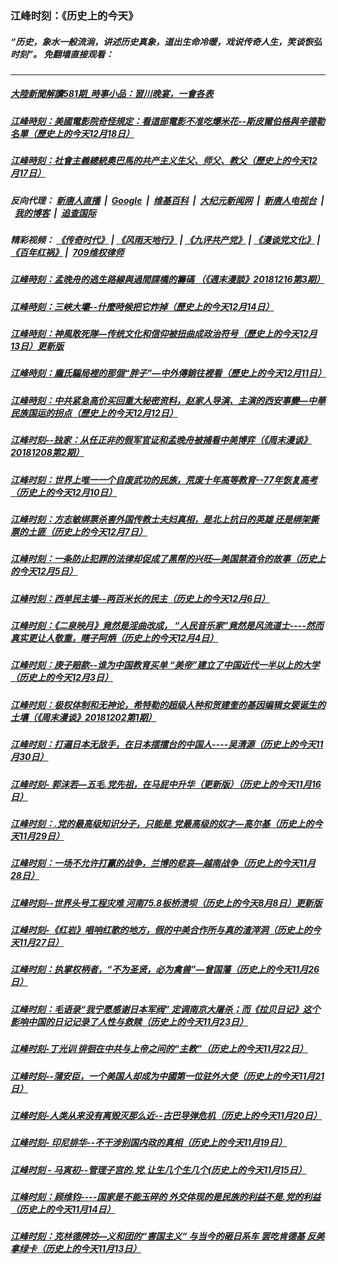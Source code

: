 ### 江峰时刻：《历史上的今天》
##### “历史，象水一般流淌，讲述历史真象，道出生命冷暖，戏说传奇人生，笑谈恢弘时刻”。 免翻墙直接观看：

---

##### <a href='http://45.63.88.179/today-in-history/link.121817._IyPfO7ESho.mp4.html'>大陸新聞解讀581期_時事小品：習川晚宴，一會各表</a>
##### <a href='http://45.63.88.179/today-in-history/link.121817.djkZXhAlpUU.mp4.html'>江峰時刻：美國電影院奇怪規定：看這部電影不准吃爆米花--斯皮爾伯格與辛德勒名單（歷史上的今天12月18日）</a>
##### <a href='http://45.63.88.179/today-in-history/link.121817.itaOr-JtOrc.mp4.html'>江峰時刻：社會主義總統奧巴馬的共产主义生父、师父、教父（歷史上的今天12月17日）</a>
##### 反向代理： [新唐人直播](http://45.63.88.179) &nbsp;|&nbsp; [Google](http://45.63.88.179:8888/search?q=425事件) &nbsp;|&nbsp; [维基百科](http://45.63.88.179:8100/wiki/喬高-麥塔斯調查報告) &nbsp;|&nbsp; [大纪元新闻网](http://45.63.88.179:10080) &nbsp;|&nbsp; [新唐人电视台](http://45.63.88.179:8000) &nbsp;|&nbsp; [我的博客](http://45.63.88.179:10000/) &nbsp;|&nbsp; [追查国际](http://45.63.88.179:10010)
##### 精彩视频： [《传奇时代》](http://45.63.88.179:10000/videos/legend/) | [《风雨天地行》](http://45.63.88.179:10000/videos/fytdx/) | [《九评共产党》](http://45.63.88.179:10000/videos/jiuping/) | [《漫谈党文化》](http://45.63.88.179:10000/videos/mtdwh/) | [《百年红祸》](http://45.63.88.179:10000/videos/bnhh) |&nbsp; [709维权律师](http://45.63.88.179:10000/videos/709/)
##### <a href='http://45.63.88.179/today-in-history/link.121817.zcNnLEzrtvM.mp4.html'>江峰時刻：孟晚舟的逃生路線與過間諜橋的籌碼 （《週末漫談》20181216第3期）</a>
##### <a href='http://45.63.88.179/today-in-history/link.121817.suRggjjijhI.mp4.html'>江峰時刻：三峽大壩--什麼時候把它炸掉（歷史上的今天12月14日）</a>
##### <a href='http://45.63.88.179/today-in-history/link.121817.kWQGRBSVNoI.mp4.html'>江峰時刻：神風敢死隊—传统文化和信仰被扭曲成政治符号（歷史上的今天12月13日）更新版</a>
##### <a href='http://45.63.88.179/today-in-history/link.121817.6SpptfqDb6s.mp4.html'>江峰時刻：龐氏騙局裡的那個“胖子”—中外傳銷往裡看（歷史上的今天12月11日）</a>
##### <a href='http://45.63.88.179/today-in-history/link.121817.tVVoJ4GmKa4.mp4.html'>江峰時刻：中共紧急高价买回重大秘密资料，赵家人导演、主演的西安事變—中華民族国运的拐点（歷史上的今天12月12日）</a>
##### <a href='http://45.63.88.179/today-in-history/link.121817.vaMnh7KErnE.mp4.html'>江峰时刻--独家：从任正非的假军官证和孟晚舟被捕看中美博弈（《周末漫谈》20181208第2期）</a>
##### <a href='http://45.63.88.179/today-in-history/link.121817.or356cCdUkA.mp4.html'>江峰时刻：世界上唯一一个自废武功的民族，荒废十年高等教育--77年恢复高考（历史上的今天12月10日）</a>
##### <a href='http://45.63.88.179/today-in-history/link.121817.pJCwxDjU3r8.mp4.html'>江峰时刻：方志敏绑票杀害外国传教士夫妇真相，是北上抗日的英雄 还是绑架撕票的土匪（历史上的今天12月7日）</a>
##### <a href='http://45.63.88.179/today-in-history/link.121817.19e6M7HncuI.mp4.html'>江峰时刻：一条防止犯罪的法律却促成了黑帮的兴旺—美国禁酒令的故事（历史上的今天12月5日）</a>
##### <a href='http://45.63.88.179/today-in-history/link.121817.Nd2uEes4IcY.mp4.html'>江峰时刻：西单民主墙--两百米长的民主（历史上的今天12月6日）</a>
##### <a href='http://45.63.88.179/today-in-history/link.121817.Jn1INKkZVOs.mp4.html'>江峰时刻：《二泉映月》竟然是淫曲改成， “人民音乐家”竟然是风流道士----然而真实更让人敬重，瞎子阿炳（历史上的今天12月4日）</a>
##### <a href='http://45.63.88.179/today-in-history/link.121817.zQBwBb_7QQw.mp4.html'>江峰时刻：庚子赔款--谁为中国教育买单 “美帝”建立了中国近代一半以上的大学（历史上的今天12月3日）</a>
##### <a href='http://45.63.88.179/today-in-history/link.121817.tulVpGxjclQ.mp4.html'>江峰时刻：极权体制和无神论，希特勒的超级人种和贺建奎的基因编辑女婴诞生的土壤（《周末漫谈》20181202第1期）</a>
##### <a href='http://45.63.88.179/today-in-history/link.121817.OmbfR5yOW7w.mp4.html'>江峰时刻：打遍日本无敌手，在日本摆擂台的中国人----吴清源（历史上的今天11月30日）</a>
##### <a href='http://45.63.88.179/today-in-history/link.121817.gDaf0eGjyw4.mp4.html'>江峰时刻- 郭沫若—五毛.党先祖，在马屁中升华（更新版）（历史上的今天11月16日）</a>
##### <a href='http://45.63.88.179/today-in-history/link.121817.NWDWOU7H0zs.mp4.html'>江峰时刻：.党的最高级知识分子，只能是.党最高级的奴才—高尔基（历史上的今天11月29日）</a>
##### <a href='http://45.63.88.179/today-in-history/link.121817.H54pwtWHpyE.mp4.html'>江峰时刻：一场不允许打赢的战争，兰博的悲哀—越南战争（历史上的今天11月28日）</a>
##### <a href='http://45.63.88.179/today-in-history/link.121817.SI0NXSe_lmc.mp4.html'>江峰时刻--世界头号工程灾难 河南75.8板桥溃坝（历史上的今天8月8日）更新版</a>
##### <a href='http://45.63.88.179/today-in-history/link.121817.NXMTm2M6z28.mp4.html'>江峰时刻-《红岩》唱响红歌的地方，假的中美合作所与真的渣滓洞（历史上的今天11月27日）</a>
##### <a href='http://45.63.88.179/today-in-history/link.121817.2AWq3lAV9tg.mp4.html'>江峰时刻：执掌权柄者，“不为圣贤，必为禽兽”—曾国藩（历史上的今天11月26日）</a>
##### <a href='http://45.63.88.179/today-in-history/link.121817.rK_EVVVQfBs.mp4.html'>江峰时刻：毛语录“我宁愿感谢日本军阀” 定调南京大屠杀；而《拉贝日记》这个影响中国的日记记录了人性与救赎（历史上的今天11月23日）</a>
##### <a href='http://45.63.88.179/today-in-history/link.121817.pG_bzIU-eIM.mp4.html'>江峰时刻-丁光训 徘徊在中共与上帝之间的“主教”（历史上的今天11月22日）</a>
##### <a href='http://45.63.88.179/today-in-history/link.121817.q9Y7NPkQ_tQ.mp4.html'>江峰时刻--蒲安臣，一个美国人却成为中國第一位驻外大使（历史上的今天11月21日）</a>
##### <a href='http://45.63.88.179/today-in-history/link.121817.N2CMgVAa9Zg.mp4.html'>江峰时刻-人类从来没有离毁灭那么近--古巴导弹危机（历史上的今天11月20日）</a>
##### <a href='http://45.63.88.179/today-in-history/link.121817.h7eB-pRfEI0.mp4.html'>江峰时刻- 印尼排华--不干涉别国内政的真相（历史上的今天11月19日）</a>
##### <a href='http://45.63.88.179/today-in-history/link.121817.kRzbcONhAtQ.mp4.html'>江峰时刻 - 马寅初--管理子宫的.党,让生几个生几个(历史上的今天11月15日）</a>
##### <a href='http://45.63.88.179/today-in-history/link.121817.9L4vxOTpwd8.mp4.html'>江峰时刻：顾维钧----国家是不能玉碎的 外交体现的是民族的利益不是.党的利益（历史上的今天11月14日）</a>
##### <a href='http://45.63.88.179/today-in-history/link.121817.UQteofGbdAE.mp4.html'>江峰时刻：克林德牌坊—义和团的“害国主义“ 与当今的砸日系车 罢吃肯德基 反美拿绿卡（历史上的今天11月13日）</a>
